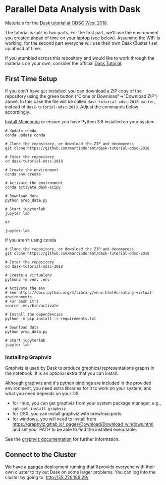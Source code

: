 # Parallel Data Analysis with Dask

Materials for the [Dask tutorial at ODSC West 2018](https://odsc.com/training/portfolio/cloud-native-data-science-with-dask).

The tutorial is split in two parts. For the first part, we'll use the
environment you created ahead of time on your laptop (see below). Assuming the
WiFi is working, for the second part everyone will use their own Dask Cluster I
set up ahead of time.

If you stumbled across this repository and would like to work through the
materials on your own, consider the official [Dask
Tutorial](https://github.com/dask/dask-tutorial).

## First Time Setup

If you don't have `git` installed, you can download a ZIP copy of the repository using the green button 
("Clone or Download"->"Download ZIP") above.
In this case the file will be called `dask-tutorial-odsc-2018-master`, instead of `dask-tutorial-odsc-2018`.
Adjust the commands below accordingly.

[Install Miniconda](https://conda.io/miniconda.html) or ensure you have Python 3.6 installed on your system.

```
# Update conda
conda update conda

# Clone the repository, or download the ZIP and decompress
git clone https://github.com/martindurant/dask-tutorial-odsc-2018

# Enter the repository
cd dask-tutorial-odsc-2018

# Create the environment
conda env create

# Activate the environment
conda activate dask-scipy

# Download data
python prep_data.py

# Start jupyterlab
jupyter lab

or

jupyter-lab
```

If you aren't using conda

```
# Clone the repository, or download the ZIP and decompress
git clone https://github.com/martindurant/dask-tutorial-odsc-2018

# Enter the repository
cd dask-tutorial-odsc-2018

# Create a virtualenv
python3 -m venv .env

# Activate the env
# See https://docs.python.org/3/library/venv.html#creating-virtual-environments
# For bash it's
source .env/bin/activate

# Install the dependencies
python -m pip install -r requirements.txt

# Download data
python prep_data.py

# Start jupyterlab
jupyter lab
```

### Installing Graphviz

Graphviz is used by Dask to produce graphical representations graphs in the
notebook. It is an optional extra that you can install.

Although graphviz and it's python bindings are included in the provided
environment, you need extra libraries for it to work on your system, and what
you need depends on your OS

- for linux, you can get graphviz from your
  system package manager, e.g., `apt-get install graphviz`
- for OSX, you can install graphviz with  brew/macports
- for windows, you will need to install from
  https://graphviz.gitlab.io/_pages/Download/Download_windows.html, and set your
  PATH to be able to find the installed executable.

See the [graphviz documentation](https://graphviz.gitlab.io/download/) for further information. 

## Connect to the Cluster

We have a [pangeo](https://github.com/pangeo-data/pangeo) deployment running that'll provide everyone with their own 
cluster to try out Dask on some larger problems.
You can log into the cluster by going to: http://35.226.189.29/
